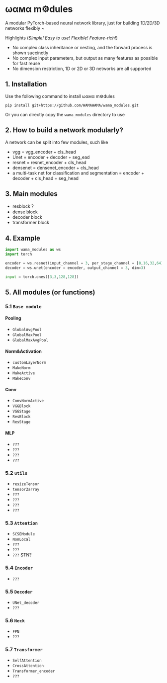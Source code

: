 # ωαмα m⚙️dules 
A modular PyTorch-based neural network library, just for building 1D/2D/3D networks flexibly ~


Highlights (*Simple! Easy to use! Flexible! Feature-rich!*)
 - No complex class inheritance or nesting, and the forward process is shown succinctly
 - No complex input parameters, but output as many features as possible for fast reuse
 - No dimension restriction, 1D or 2D or 3D networks are all supported


## 1. Installation
Use the following command to install ωαмα m⚙️dules 
```
pip install git+https://github.com/WAMAWAMA/wama_modules.git
```

Or you can directly copy the `wama_modules` directory to use


## 2. How to build a network modularly?
A network can be split into few modules, such like
 - vgg = vgg_encoder + cls_head
 - Unet = encoder + decoder + seg_ead
 - resnet = resnet_encoder + cls_head
 - densenet = densenet_encoder + cls_head
 - a multi-task net for classification and segmentation = encoder + decoder + cls_head + seg_head


## 3. Main modules
 - resblock？
 - dense block
 - decoder block
 - transformer block


## 4. Example
```python
import wama_modules as ws
import torch

encoder = ws.resnet(input_channel = 3, per_stage_channel = [8,16,32,64], dim=3)
decoder = ws.unet(encoder = encoder, output_channel = 3, dim=3)

input = torch.ones([3,3,128,128])


```

## 5. All modules (or functions)

### 5.1 `Base module`

#### Pooling
 - `GlobalAvgPool`
 - `GlobalMaxPool`
 - `GlobalMaxAvgPool`

#### Norm&Activation
 - `customLayerNorm`
 - `MakeNorm`
 - `MakeActive`
 - `MakeConv`

#### Conv
 - `ConvNormActive`
 - `VGGBlock`
 - `VGGStage`
 - `ResBlock`
 - `ResStage`


#### MLP
 - `???`
 - `???`
 - `???`
 - `???`


### 5.2 `utils`
 - `resizeTensor`
 - `tensor2array`
 - `???`
 - `???`
 - `???`
 - `???`

### 5.3 `Attention`
 - `SCSEModule`
 - `NonLocal`
 - `???`
 - `???`
 - `???`
STN?

### 5.4 `Encoder`
 - `???`



### 5.5 `Decoder`
 - `UNet_decoder`
 - `???`


### 5.6 `Neck`
 - `FPN`
 - `???`

### 5.7 `Transformer`
 - `SelfAttention`
 - `CrossAttention`
 - `Transformer_encoder`
 - `???`




